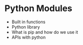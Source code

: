 # Python Modules

- Built in functions
- Python library
- What is pip and how do we use it
- APIs with python
